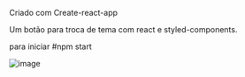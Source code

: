 Criado com Create-react-app

Um botão para troca de tema com react e styled-components.

para iniciar #npm start

![image](https://user-images.githubusercontent.com/104576340/196310823-5adb245a-fa4e-469c-89d1-e1ab101c8192.png)
